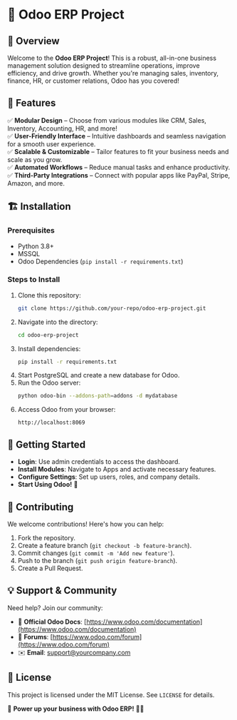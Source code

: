 # 🚀 Odoo ERP Project

## 📌 Overview
Welcome to the **Odoo ERP Project**! This is a robust, all-in-one business management solution designed to streamline operations, improve efficiency, and drive growth. Whether you're managing sales, inventory, finance, HR, or customer relations, Odoo has you covered!

## 🎯 Features
✅ **Modular Design** – Choose from various modules like CRM, Sales, Inventory, Accounting, HR, and more!  
✅ **User-Friendly Interface** – Intuitive dashboards and seamless navigation for a smooth user experience.  
✅ **Scalable & Customizable** – Tailor features to fit your business needs and scale as you grow.  
✅ **Automated Workflows** – Reduce manual tasks and enhance productivity.  
✅ **Third-Party Integrations** – Connect with popular apps like PayPal, Stripe, Amazon, and more.  

## 🏗️ Installation
### Prerequisites
- Python 3.8+
- MSSQL
- Odoo Dependencies (`pip install -r requirements.txt`)

### Steps to Install
1. Clone this repository:
   ```bash
   git clone https://github.com/your-repo/odoo-erp-project.git
   ```
2. Navigate into the directory:
   ```bash
   cd odoo-erp-project
   ```
3. Install dependencies:
   ```bash
   pip install -r requirements.txt
   ```
4. Start PostgreSQL and create a new database for Odoo.
5. Run the Odoo server:
   ```bash
   python odoo-bin --addons-path=addons -d mydatabase
   ```
6. Access Odoo from your browser:
   ```
   http://localhost:8069
   ```

## 🚀 Getting Started
- **Login**: Use admin credentials to access the dashboard.
- **Install Modules**: Navigate to Apps and activate necessary features.
- **Configure Settings**: Set up users, roles, and company details.
- **Start Using Odoo!** 🎉

## 🤝 Contributing
We welcome contributions! Here's how you can help:
1. Fork the repository.
2. Create a feature branch (`git checkout -b feature-branch`).
3. Commit changes (`git commit -m 'Add new feature'`).
4. Push to the branch (`git push origin feature-branch`).
5. Create a Pull Request.

## 💡 Support & Community
Need help? Join our community:
- 📌 **Official Odoo Docs**: [https://www.odoo.com/documentation](https://www.odoo.com/documentation)
- 💬 **Forums**: [https://www.odoo.com/forum](https://www.odoo.com/forum)
- ✉️ **Email**: support@yourcompany.com

## 📜 License
This project is licensed under the MIT License. See `LICENSE` for details.

🚀 **Power up your business with Odoo ERP!** 💼✨


